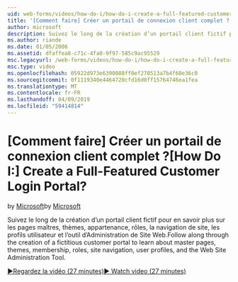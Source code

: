 ```yaml
---
uid: web-forms/videos/how-do-i/how-do-i-create-a-full-featured-customer-login-portal
title: '[Comment faire] Créer un portail de connexion client complet ? | Microsoft Docs'
author: microsoft
description: Suivez le long de la création d’un portail client fictif pour en savoir plus sur les pages maîtres, thèmes, l’appartenance, rôles, la navigation de site, les profils utilisateur, et...
ms.author: riande
ms.date: 01/05/2006
ms.assetid: dfaffea8-c71c-4fa0-9f97-585c9ac95529
msc.legacyurl: /web-forms/videos/how-do-i/how-do-i-create-a-full-featured-customer-login-portal
msc.type: video
ms.openlocfilehash: 05922d973e6390088ff0ef270513a7b4f60e36c0
ms.sourcegitcommit: 0f1119340e4464720cfd16d0ff15764746ea1fea
ms.translationtype: MT
ms.contentlocale: fr-FR
ms.lasthandoff: 04/09/2019
ms.locfileid: "59414814"
---
```

# <a name="how-do-i-create-a-full-featured-customer-login-portal"></a><span data-ttu-id="34874-104">[Comment faire] Créer un portail de connexion client complet ?</span><span class="sxs-lookup"><span data-stu-id="34874-104">[How Do I:] Create a Full-Featured Customer Login Portal?</span></span>

<span data-ttu-id="34874-105">by [Microsoft](https://github.com/microsoft)</span><span class="sxs-lookup"><span data-stu-id="34874-105">by [Microsoft](https://github.com/microsoft)</span></span>

<span data-ttu-id="34874-106">Suivez le long de la création d’un portail client fictif pour en savoir plus sur les pages maîtres, thèmes, appartenance, rôles, la navigation de site, les profils utilisateur et l’outil d’Administration de Site Web.</span><span class="sxs-lookup"><span data-stu-id="34874-106">Follow along through the creation of a fictitious customer portal to learn about master pages, themes, membership, roles, site navigation, user profiles, and the Web Site Administration Tool.</span></span>

[<span data-ttu-id="34874-107">&#9654;Regardez la vidéo (27 minutes)</span><span class="sxs-lookup"><span data-stu-id="34874-107">&#9654; Watch video (27 minutes)</span></span>](https://channel9.msdn.com/Blogs/ASP-NET-Site-Videos/how-do-i-create-a-full-featured-customer-login-portal)
